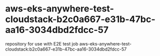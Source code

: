 # aws-eks-anywhere-test-cloudstack-b2c0a667-e31b-47bc-aa16-3034dbd2fdcc-57
repository for use with E2E test job aws-eks-anywhere-test-cloudstack:b2c0a667-e31b-47bc-aa16-3034dbd2fdcc-57
